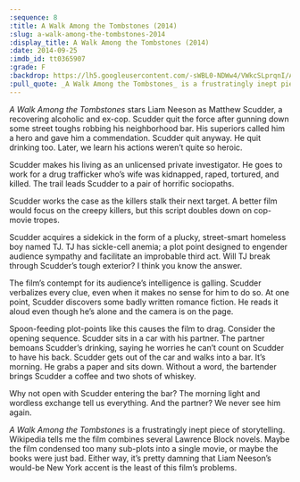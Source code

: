 ```yaml
---
:sequence: 8
:title: A Walk Among the Tombstones (2014)
:slug: a-walk-among-the-tombstones-2014
:display_title: A Walk Among the Tombstones (2014)
:date: 2014-09-25
:imdb_id: tt0365907
:grade: F
:backdrop: https://lh5.googleusercontent.com/-sWBL0-NDWw4/VWkcSLprqnI/AAAAAAAACtg/dwUrbYDSNYY/w1000-rj/a-walk-among-the-tombstones-2014.jpg
:pull_quote: _A Walk Among the Tombstones_ is a frustratingly inept piece of storytelling.
---
```


_A Walk Among the Tombstones_ stars Liam Neeson as Matthew Scudder, a recovering alcoholic and ex-cop. Scudder quit the force after gunning down some street toughs robbing his neighborhood bar. His superiors called him a hero and gave him a commendation. Scudder quit anyway. He quit drinking too. Later, we learn his actions weren’t quite so heroic. 

Scudder makes his living as an unlicensed private investigator. He goes to work for a drug trafficker who’s wife was kidnapped, raped, tortured, and killed. The trail leads Scudder to a pair of horrific sociopaths.

Scudder works the case as the killers stalk their next target. A better film would focus on the creepy killers, but this script doubles down on cop-movie tropes.

Scudder acquires a sidekick in the form of a plucky, street-smart homeless boy named TJ. TJ has sickle-cell anemia; a plot point designed to engender audience sympathy and facilitate an improbable third act. Will TJ break through Scudder’s tough exterior? I think you know the answer. 

The film’s contempt for its audience’s intelligence is galling. Scudder verbalizes every clue, even when it makes no sense for him to do so. At one point, Scudder discovers some badly written romance fiction. He reads it aloud even though he’s alone and the camera is on the page. 

Spoon-feeding plot-points like this causes the film to drag. Consider the opening sequence. Scudder sits in a car with his partner. The partner bemoans Scudder’s drinking, saying he worries he can’t count on Scudder to have his back. Scudder gets out of the car and walks into a bar. It’s morning. He grabs a paper and sits down. Without a word, the bartender brings Scudder a coffee and two shots of whiskey.

Why not open with Scudder entering the bar? The morning light and wordless exchange tell us everything. And the partner? We never see him again.

_A Walk Among the Tombstones_ is a frustratingly inept piece of storytelling. Wikipedia tells me the film combines several Lawrence Block novels. Maybe the film condensed too many sub-plots into a single movie, or maybe the books were just bad. Either way, it’s pretty damning that Liam Neeson’s would-be New York accent is the least of this film’s problems.
